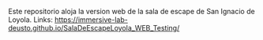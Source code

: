 Este repositorio aloja la version web de la sala de escape de San Ignacio de Loyola.
Links: https://immersive-lab-deusto.github.io/SalaDeEscapeLoyola_WEB_Testing/
